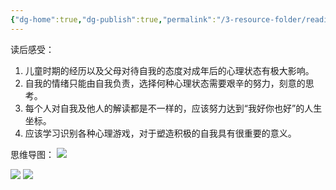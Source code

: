 ```yaml
---
{"dg-home":true,"dg-publish":true,"permalink":"/3-resource-folder/reading-notes//","tags":"gardenEntry","dgPassFrontmatter":true}
---
```




读后感受：
1. 儿童时期的经历以及父母对待自我的态度对成年后的心理状态有极大影响。
2. 自我的情绪只能由自我负责，选择何种心理状态需要艰辛的努力，刻意的思考。
3. 每个人对自我及他人的解读都是不一样的，应该努力达到“我好你也好”的人生坐标。
4. 应该学习识别各种心理游戏，对于塑造积极的自我具有很重要的意义。
  

思维导图：
![](https://pic2.zhimg.com/80/v2-9eb45729fbd96c0fb0ecebeb96029775_1440w.jpg)

![](https://www.190904.xyz:11111/images/2021/10/08/202110081630024.png)
![](https://www.190904.xyz:11111/images/2021/10/08/202110081632745.png)
